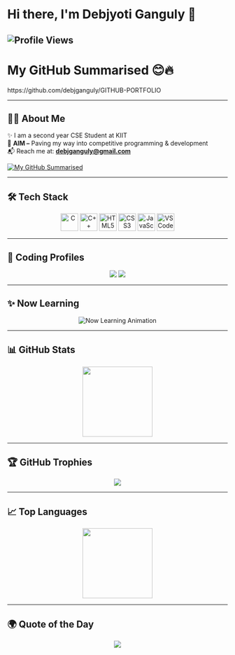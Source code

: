 # Hi there, I'm Debjyoti Ganguly 👋  
![Profile Views](https://komarev.com/ghpvc/?username=debjganguly&label=Profile%20Views&color=blue&style=flat)
---
<h1>My GitHub Summarised 😊🔥</h1>
https://github.com/debjganguly/GITHUB-PORTFOLIO

---

## 👨‍💻 About Me

✨ I am a second year CSE Student at KIIT  
🎯 **AIM –** Paving my way into competitive programming & development  
📬 Reach me at: **debjganguly@gmail.com**

<a href="https://github.com/debjganguly/GITHUB-PORTFOLIO">
  <img src="./assets/blinking.gif" alt="My GitHub Summarised" />
</a>

---

## 🛠️ Tech Stack

<p align="center">
  <img src="https://cdn.jsdelivr.net/gh/devicons/devicon/icons/c/c-original.svg" width="40" alt="C"/>
  <img src="https://cdn.jsdelivr.net/gh/devicons/devicon/icons/cplusplus/cplusplus-original.svg" width="40" alt="C++"/>
  <img src="https://cdn.jsdelivr.net/gh/devicons/devicon/icons/html5/html5-original.svg" width="40" alt="HTML5"/>
  <img src="https://cdn.jsdelivr.net/gh/devicons/devicon/icons/css3/css3-original.svg" width="40" alt="CSS3"/>
  <img src="https://cdn.jsdelivr.net/gh/devicons/devicon/icons/javascript/javascript-original.svg" width="40" alt="JavaScript"/>
  <img src="https://cdn.jsdelivr.net/gh/devicons/devicon/icons/vscode/vscode-original.svg" width="40" alt="VS Code"/>
</p>

---

## 🚀 Coding Profiles

<p align="center">
  <a href="https://leetcode.com/debjganguly"><img src="https://img.shields.io/badge/LeetCode-FFA116?style=for-the-badge&logo=leetcode&logoColor=black" /></a>
  <a href="https://www.geeksforgeeks.org/user/debjganguly"><img src="https://img.shields.io/badge/GeeksforGeeks-0F9D58?style=for-the-badge&logo=geeksforgeeks&logoColor=white" /></a>
</p>

---

## ✨ Now Learning

<p align="center">
  <img src="https://readme-typing-svg.demolab.com?font=Fira+Code&size=24&pause=1000&color=F7971E&center=true&vCenter=true&width=435&lines=Now+Learning%3A+Web+Development;Next+Up%3A+Data+Structures+and+Algorithms;Always+Learning%2C+Always+Building+%F0%9F%9A%80" alt="Now Learning Animation" />
</p>

---

## 📊 GitHub Stats

<p align="center">
  <img src="https://github-readme-stats.vercel.app/api?username=debjganguly&show_icons=true&theme=tokyonight" height="160px"/>
</p>

---

## 🏆 GitHub Trophies

<p align="center">
  <img src="https://github-profile-trophy.vercel.app/?username=debjganguly&theme=tokyonight&no-frame=true&row=1&column=6" />
</p>

---

## 📈 Top Languages

<p align="center">
  <img src="https://github-readme-stats.vercel.app/api/top-langs/?username=debjganguly&layout=compact&langs_count=6&theme=tokyonight" height="160px"/>
</p>

---

## 🌍 Quote of the Day

<p align="center">
  <img src="https://quotes-github-readme.vercel.app/api?type=horizontal&theme=tokyonight" />
</p>
